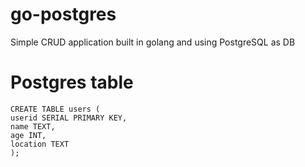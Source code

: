 # go-postgres

Simple CRUD application built in golang and using PostgreSQL as DB

# Postgres table

    CREATE TABLE users (
    userid SERIAL PRIMARY KEY,
    name TEXT,
    age INT,
    location TEXT
    );
